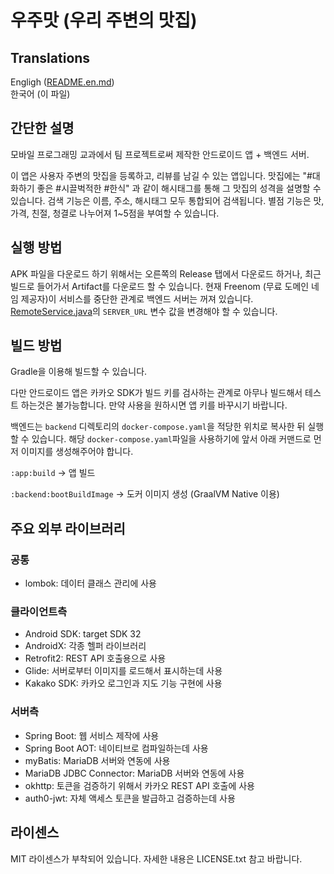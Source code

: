 # 우주맛 (우리 주변의 맛집)

## Translations
Engligh ([README.en.md](README.en.md))  
한국어 (이 파일)

## 간단한 설명
모바일 프로그래밍 교과에서 팀 프로젝트로써 제작한 안드로이드 앱 + 백엔드 서버.

이 앱은 사용자 주변의 맛집을 등록하고, 리뷰를 남길 수 있는 앱입니다.
맛집에는 "#대화하기 좋은 #시끌벅적한 #한식" 과 같이 해시태그를 통해 그 맛집의 성격을 설명할 수 있습니다.
검색 기능은 이름, 주소, 해시태그 모두 통합되어 검색됩니다.
별점 기능은 맛, 가격, 친절, 청결로 나누어져 1~5점을 부여할 수 있습니다.

## 실행 방법
APK 파일을 다운로드 하기 위해서는 오른쪽의 Release 탭에서 다운로드 하거나, 최근 빌드로 들어가서 Artifact를 다운로드 할 수 있습니다.
현재 Freenom (무료 도메인 네임 제공자)이 서비스를 중단한 관계로 백엔드 서버는 꺼져 있습니다.
[RemoteService.java](app/src/main/java/cf/spacetaste/app/network/RemoteService.java)의 `SERVER_URL` 변수 값을 변경해야 할 수 있습니다.

## 빌드 방법
Gradle을 이용해 빌드할 수 있습니다.

다만 안드로이드 앱은 카카오 SDK가 빌드 키를 검사하는 관계로 아무나 빌드해서 테스트 하는것은 불가능합니다.
만약 사용을 원하시면 앱 키를 바꾸시기 바랍니다.

백엔드는 `backend` 디렉토리의 `docker-compose.yaml`을 적당한 위치로 복사한 뒤 실행할 수 있습니다.
해당 `docker-compose.yaml`파일을 사용하기에 앞서 아래 커맨드로 먼저 이미지를 생성해주어야 합니다.

`:app:build` -> 앱 빌드

`:backend:bootBuildImage` -> 도커 이미지 생성 (GraalVM Native 이용)

## 주요 외부 라이브러리
### 공통
* lombok: 데이터 클래스 관리에 사용

### 클라이언트측
* Android SDK: target SDK 32
* AndroidX: 각종 헬퍼 라이브러리
* Retrofit2: REST API 호출용으로 사용
* Glide: 서버로부터 이미지를 로드해서 표시하는데 사용
* Kakako SDK: 카카오 로그인과 지도 기능 구현에 사용

### 서버측
* Spring Boot: 웹 서비스 제작에 사용
* Spring Boot AOT: 네이티브로 컴파일하는데 사용
* myBatis: MariaDB 서버와 연동에 사용
* MariaDB JDBC Connector: MariaDB 서버와 연동에 사용
* okhttp: 토큰을 검증하기 위해서 카카오 REST API 호출에 사용
* auth0-jwt: 자체 액세스 토큰을 발급하고 검증하는데 사용

## 라이센스
MIT 라이센스가 부착되어 있습니다.
자세한 내용은 LICENSE.txt 참고 바랍니다.
